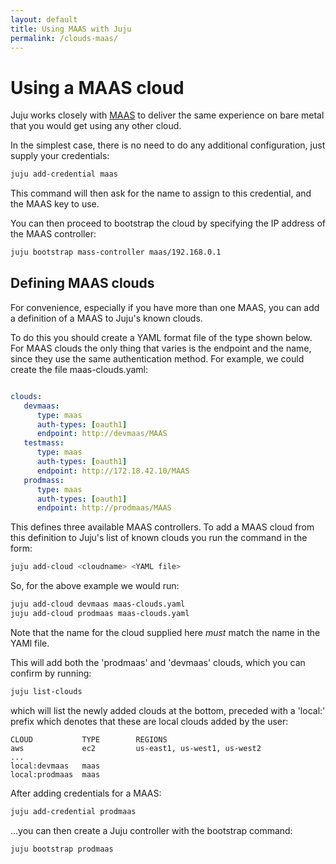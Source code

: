 ```yaml
---
layout: default
title: Using MAAS with Juju
permalink: /clouds-maas/
---
```


# Using a MAAS cloud

Juju works closely with [MAAS](https://maas.io) to deliver the same experience 
on bare metal that you would get using any other cloud.

In the simplest case, there is no need to do any additional configuration, just
supply your credentials:
  
```bash
juju add-credential maas
```
This command will then ask for the name to assign to this credential, and the 
MAAS key to use.

You can then proceed to bootstrap the cloud by specifying the IP address of the 
MAAS controller:
  
```bash
juju bootstrap mass-controller maas/192.168.0.1
```

## Defining MAAS clouds

For convenience, especially if you have more than one MAAS, you can add a 
definition of a MAAS to Juju's known clouds.

To do this you should create a YAML format file of the type shown below. For 
MAAS clouds the only thing that varies is the endpoint and the name, since they
use the same authentication method. 
For example, we could create the file maas-clouds.yaml:
  
```yaml

clouds:
   devmaas:
      type: maas
      auth-types: [oauth1]
      endpoint: http://devmaas/MAAS
   testmass:
      type: maas
      auth-types: [oauth1]
      endpoint: http://172.18.42.10/MAAS
   prodmass:
      type: maas
      auth-types: [oauth1]
      endpoint: http://prodmaas/MAAS
```

This defines three available MAAS controllers. To add a MAAS cloud 
from this definition to Juju's list of known clouds you run the command in the 
form:
  
```bash
juju add-cloud <cloudname> <YAML file>
```
So, for the above example we would run:
  
```bash
juju add-cloud devmaas maas-clouds.yaml
juju add-cloud prodmaas maas-clouds.yaml
```

Note that the name for the cloud supplied here *must* match the name in the
YAMl file.

This will add both the 'prodmaas' and 'devmaas' clouds, which you can confirm
by running:
  
```bash
juju list-clouds
```

which will list the newly added clouds at the bottom, preceded with a 'local:' 
prefix which denotes that these are local clouds added by the user:

```no-higlight
CLOUD           TYPE        REGIONS
aws             ec2         us-east1, us-west1, us-west2
...
local:devmaas   maas
local:prodmaas  maas
```

After adding credentials for a MAAS:

```bash
juju add-credential prodmaas
```

...you can then create a Juju controller 
with the bootstrap command:
  
```
juju bootstrap prodmaas
```

